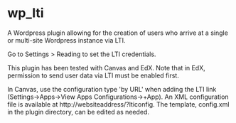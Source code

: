 # wp_lti

A Wordpress plugin allowing for the creation of users who arrive at a single or multi-site Wordpress instance via LTI.

Go to Settings > Reading to set the LTI credentials.

This plugin has been tested with Canvas and EdX. Note that in EdX, permission to send user data via LTI must be enabled first. 

In Canvas, use the configuration type 'by URL' when adding the LTI link (Settings->Apps->View Apps Configurations->+App). An XML configuration file is available at http://websiteaddress/?lticonfig. The template, config.xml in the plugin directory, can be edited as needed.



